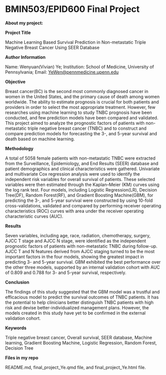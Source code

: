 # BMIN503/EPID600 Final Project
**About my project:**

**Project Title**

Machine Learning Based Survival Prediction in Non-metastatic Triple Negative Breast Cancer Using SEER Database

**Author Information**

Name: Wenyuan(Vivian) Ye; 
Institution: School of Medicine, University of Pennsylvania; 
Email: YeWen@pennmedicine.upenn.edu

**Objective**

Breast cancer(BC) is the second most commonly diagnosed cancer in women in the United States, and the primary cause of death among women worldwide. The ability to estimate prognosis is crucial for both patients and providers in order to select the most appropriate treatment. However, few researches using machine learning to study TNBC prognosis have been conducted, and few prediction models have been compared and validated. This project aimed to analyze the prognostic factors of patients with non-metastatic triple negative breast cancer (TNBC) and to construct and compare prediction models for forecasting the 3-, and 5-year survival and death based on machine learning.

**Methodology**

A total of 5058 female patients with non-metastatic TNBC were extracted from the Surveillance, Epidemiology, and End Results (SEER) database and patient demographics and clinical characteristics were gathered. Univariate and multivariate Cox regression analysis were used to identify the independent risk variables for overall survival of patients. These selected variables were then estimated through the Kaplan–Meier (KM) curves using the log rank test. Four models, including Logistic Regression(LR), Decision Tree(DF), Random Forest(RF), and Gradient Boosting Machine(GBM), for predicting the 3-, and 5-year survival were constructed by using 10-fold cross-validations, validated and compared by performing receiver operating characteristics (ROC) curves with area under the receiver operating characteristic curves (AUC).

**Results**

Seven variables, including age, race, radiation, chemotherapy, surgery, AJCC T stage and AJCC N stage, were identified as the independent prognostic factors of patients with non-metastatic TNBC during follow-up. AJCC T and N features derived from AJCC staging turned to be the most important factors in the four models, showing the greatest impact in predicting 3- and 5-year survival. GBM exhibited the best performance over the other three models, supported by an internal validation cohort with AUC of 0.809 and 0.788 for 3- and 5-year survival, respectively.

**Conclusion**

The findings of this study suggested that the GBM model was a trustful and efficacious model to predict the survival outcomes of TNBC patients. It has the potential to help clinicians better distinguish TNBC patients with high risk and devise better-individualized management plans. However, the models created in this study have yet to be confirmed in the external validation cohort.

**Keywords**

Triple negative breast cancer, Overall survival, SEER database, Machine learning, Gradient Boosting Machine, Logistic Regression, Random Forest, Decision Tree
 
**Files in my repo**

README.md, final_project_Ye.qmd file, and final_project_Ye.html file.

<!-- Links -->
[forking]: https://guides.github.com/activities/forking/

